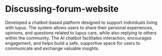 # Discussing-forum-website
Developed a chatbot-based platform designed to support individuals living with lupus. The system
 allows users to share their personal experiences, opinions, and questions related to lupus care, while
 also replying to others within the community. The AI chatbot facilitates interaction, encourages
 engagement, and helps build a safe, supportive space for users to communicate and exchange
 valuable insights.
